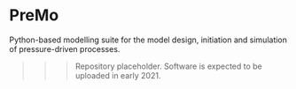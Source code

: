 # PreMo
Python-based modelling suite for the model design, initiation and simulation of pressure-driven processes.

>>> Repository placeholder. Software is expected to be uploaded in early 2021.
